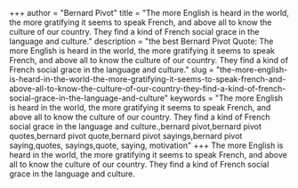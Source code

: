 +++
author = "Bernard Pivot"
title = "The more English is heard in the world, the more gratifying it seems to speak French, and above all to know the culture of our country. They find a kind of French social grace in the language and culture."
description = "the best Bernard Pivot Quote: The more English is heard in the world, the more gratifying it seems to speak French, and above all to know the culture of our country. They find a kind of French social grace in the language and culture."
slug = "the-more-english-is-heard-in-the-world-the-more-gratifying-it-seems-to-speak-french-and-above-all-to-know-the-culture-of-our-country-they-find-a-kind-of-french-social-grace-in-the-language-and-culture"
keywords = "The more English is heard in the world, the more gratifying it seems to speak French, and above all to know the culture of our country. They find a kind of French social grace in the language and culture.,bernard pivot,bernard pivot quotes,bernard pivot quote,bernard pivot sayings,bernard pivot saying,quotes, sayings,quote, saying, motivation"
+++
The more English is heard in the world, the more gratifying it seems to speak French, and above all to know the culture of our country. They find a kind of French social grace in the language and culture.
